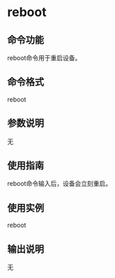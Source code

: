 # reboot


## 命令功能

reboot命令用于重启设备。


## 命令格式

reboot


## 参数说明

无


## 使用指南

reboot命令输入后，设备会立刻重启。


## 使用实例

reboot


## 输出说明

无
